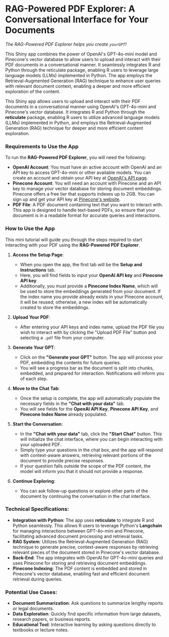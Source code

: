 # RAG-Powered PDF Explorer: A Conversational Interface for Your Documents

_The RAG-Powered PDF Explorer helps you create `yourGPT`!_

This Shiny app combines the power of OpenAI's GPT-4o-mini model and Pinecone's vector database to allow users to upload and interact with their PDF documents in a conversational manner. It seamlessly integrates R and Python through the reticulate package, enabling R users to leverage large language models (LLMs) implemented in Python. The app employs the Retrieval-Augmented Generation (RAG) technique to enhance user queries with relevant document context, enabling a deeper and more efficient exploration of the content.

This Shiny app allows users to upload and interact with their PDF documents in a conversational manner using OpenAI's GPT-4o-mini and Pinecone's vector database. It integrates R and Python through the **reticulate** package, enabling R users to utilize advanced language models (LLMs) implemented in Python, and employs the Retrieval-Augmented Generation (RAG) technique for deeper and more efficient content exploration.

### Requirements to Use the App

To run the **RAG-Powered PDF Explorer**, you will need the following:

- **OpenAI Account**: You must have an active account with OpenAI and an API key to access GPT-4o-mini or other available models. You can create an account and obtain your API key at [OpenAI's API page](https://beta.openai.com/).
- **Pinecone Account**: You will need an account with Pinecone and an API key to manage your vector database for storing document embeddings. Pinecone offers a free tier that supports indexes up to 2GB. You can sign up and get your API key at [Pinecone's website](https://www.pinecone.io/).
- **PDF File**: A PDF document containing text that you want to interact with. This app is designed to handle text-based PDFs, so ensure that your document is in a readable format for accurate queries and interactions.

### How to Use the App

This mini tutorial will guide you through the steps required to start interacting with your PDF using the **RAG-Powered PDF Explorer**.

1. **Access the Setup Page**:
   - When you open the app, the first tab will be the **Setup and Instructions** tab. 
   - Here, you will find fields to input your **OpenAI API key** and **Pinecone API key**. 
   - Additionally, you must provide a **Pinecone Index Name**, which will be used to store the embeddings generated from your document. If the index name you provide already exists in your Pinecone account, it will be reused; otherwise, a new index will be automatically created to store the embeddings.
   
   
2. **Upload Your PDF**:
   - After entering your API keys and index name, upload the PDF file you wish to interact with by clicking the "Upload PDF File" button and selecting a `.pdf` file from your computer.

3. **Generate Your GPT**:
   - Click on the **"Generate your GPT"** button. The app will process your PDF, embedding the contents for future queries.
   - You will see a progress bar as the document is split into chunks, embedded, and prepared for interaction. Notifications will inform you of each step.

4. **Move to the Chat Tab**:
   - Once the setup is complete, the app will automatically populate the necessary fields in the **"Chat with your data"** tab.
   - You will see fields for the **OpenAI API Key**, **Pinecone API Key**, and **Pinecone Index Name** already populated.

5. **Start the Conversation**:
   - In the **"Chat with your data"** tab, click the **"Start Chat"** button. This will initialize the chat interface, where you can begin interacting with your uploaded PDF.
   - Simply type your questions in the chat box, and the app will respond with context-aware answers, retrieving relevant portions of the document to provide precise responses.
   - If your question falls outside the scope of the PDF content, the model will inform you that it should not provide a response.

6. **Continue Exploring**:
   - You can ask follow-up questions or explore other parts of the document by continuing the conversation in the chat interface.

### Technical Specifications:

- **Integration with Python**: The app uses **reticulate** to integrate R and Python seamlessly. This allows R users to leverage Python's **Langchain** for managing interactions between GPT-4o-mini and Pinecone, facilitating advanced document processing and retrieval tasks.
- **RAG System**: Utilizes the Retrieval-Augmented Generation (RAG) technique to generate precise, context-aware responses by retrieving relevant pieces of the document stored in Pinecone's vector database.
- **Back-End**: The app integrates with OpenAI for GPT-4o-mini queries and uses Pinecone for storing and retrieving document embeddings.
- **Pinecone Indexing**: The PDF content is embedded and stored in Pinecone's vector database, enabling fast and efficient document retrieval during queries.


### Potential Use Cases:

- **Document Summarization**: Ask questions to summarize lengthy reports or legal documents.
- **Data Exploration**: Quickly find specific information from large datasets, research papers, or business reports.
- **Educational Tool**: Interactive learning by asking questions directly to textbooks or lecture notes.
